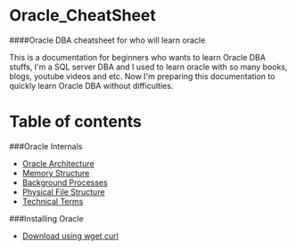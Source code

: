 # Oracle_CheatSheet
####Oracle DBA cheatsheet for who will learn oracle

This is a documentation for beginners who wants to learn Oracle DBA stuffs, I'm a SQL server DBA and I used to learn oracle with so many books, blogs, youtube videos and etc. Now I'm preparing this documentation to quickly learn Oracle DBA without difficulties.  


# Table of contents

###Oracle Internals
* [Oracle Architecture](https://github.com/SqlAdmin/Oracle_CheatSheet/blob/master/Oracle%20Internals/Oracle%20Architecture.md)
* [Memory Structure](https://github.com/SqlAdmin/Oracle_CheatSheet/blob/master/Oracle%20Internals/Memory%20Stucture.md)
* [Background Processes](https://github.com/SqlAdmin/Oracle_CheatSheet/blob/master/Oracle%20Internals/Background%20Processes.md)
* [Physical File Structure](https://github.com/SqlAdmin/Oracle_CheatSheet/blob/master/Oracle%20Internals/Physical%20File%20Structure.md)
* [Technical Terms](https://github.com/SqlAdmin/Oracle_CheatSheet/blob/master/Oracle%20Internals/Technical%20Terms.md)

###Installing Oracle
* [Download using wget,curl](https://github.com/SqlAdmin/Oracle_CheatSheet/blob/master/Oracle%20Internals/Technical%20Terms.md)